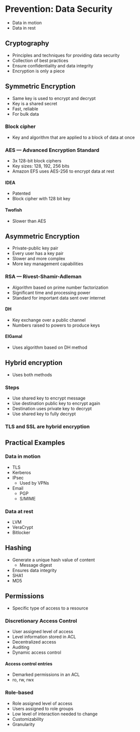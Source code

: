 # Prevention: Data Security
* Data in motion
* Data in rest
## Cryptography
* Principles and techniques for providing data security
* Collection of best practices
* Ensure confidentiality and data integrity
* Encryption is only a piece
## Symmetric Encryption
* Same key is used to encrypt and decrypt
* Key is a shared secret
* Fast, reliable
* For bulk data
### Block cipher
* Key and algorithm that are applied to a block of data at once
### AES — Advanced Encryption Standard
* 3x 128-bit block ciphers
* Key sizes: 128, 192, 256 bits
* Amazon EFS uses AES-256 to encrypt data at rest
#### IDEA
* Patented
* Block cipher with 128 bit key
#### Twofish
* Slower than AES
## Asymmetric Encryption
* Private-public key pair
* Every user has a key pair
* Slower and more complex
* More key management capabilities
### RSA — Rivest-Shamir-Adleman
* Algorithm based on prime number factorization
* Significant time and processing power
* Standard for important data sent over internet
#### DH
* Key exchange over a public channel
* Numbers raised to powers to produce keys
#### ElGamal
* Uses algorithm based on DH method
## Hybrid encryption
* Uses both methods
### Steps
* Use shared key to encrypt message
* Use destination public key to encrypt again
* Destination uses private key to decrypt
* Use shared key to fully decrypt
### TLS and SSL are hybrid encryption
## Practical Examples
### Data in motion
* TLS
* Kerberos
* IPsec
    * Used by VPNs
* Email
    * PGP
    * S/MIME
### Data at rest
* LVM
* VeraCrypt
* Bitlocker
## Hashing
* Generate a unique hash value of content
    * Message digest
* Ensures data integrity
* SHA1
* MD5
## Permissions
* Specific type of access to a resource
### Discretionary Access Control
* User assigned level of access
* Level information stored in ACL
* Decentralized access
* Auditing
* Dynamic access control
#### Access control entries
* Demarked permissions in an ACL
* ro, rw, rwx
### Role-based
* Role assigned level of access
* Users assigned to role groups
* Low level of interaction needed to change
* Customizability
* Granularity

